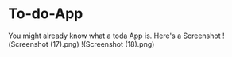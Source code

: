 # To-do-App
You might already know what a toda App is.
Here's a Screenshot
!(Screenshot (17).png)
!(Screenshot (18).png)
